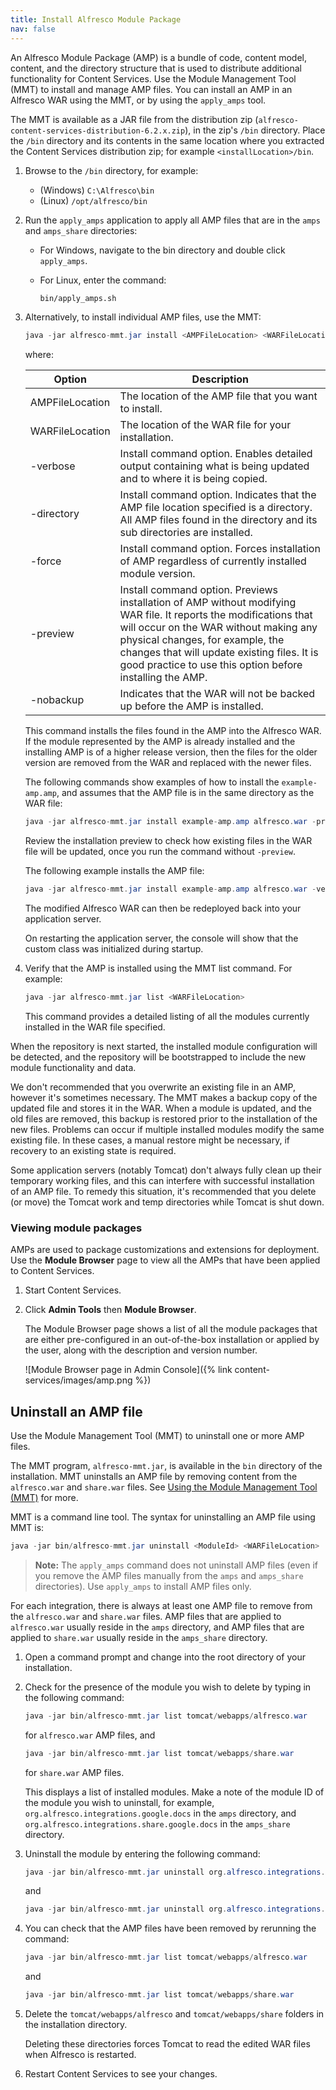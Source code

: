 ```yaml
---
title: Install Alfresco Module Package
nav: false
---
```


An Alfresco Module Package (AMP) is a bundle of code, content model, content, and the directory structure that is used to distribute additional functionality for Content Services. Use the Module Management Tool (MMT) to install and manage AMP files. You can install an AMP in an Alfresco WAR using the MMT, or by using the `apply_amps` tool.

The MMT is available as a JAR file from the distribution zip (`alfresco-content-services-distribution-6.2.x.zip`), in the zip's `/bin` directory. Place the `/bin` directory and its contents in the same location where you extracted the Content Services distribution zip; for example `<installLocation>/bin`.

1. Browse to the `/bin` directory, for example:

    * (Windows) `C:\Alfresco\bin`
    * (Linux) `/opt/alfresco/bin`
2. Run the `apply_amps` application to apply all AMP files that are in the `amps` and `amps_share` directories:

    * For Windows, navigate to the bin directory and double click `apply_amps`.
    * For Linux, enter the command:

        ```bash
        bin/apply_amps.sh
        ```

3. Alternatively, to install individual AMP files, use the MMT:

    ```java
    java -jar alfresco-mmt.jar install <AMPFileLocation> <WARFileLocation> [options]
    ```

    where:

    | Option | Description |
    | ------ | ----------- |
    | AMPFileLocation| The location of the AMP file that you want to install. |
    | WARFileLocation | The location of the WAR file for your installation. |
    | -verbose | Install command option. Enables detailed output containing what is being updated and to where it is being copied. |
    | -directory | Install command option. Indicates that the AMP file location specified is a directory. All AMP files found in the directory and its sub directories are installed. |
    | -force | Install command option. Forces installation of AMP regardless of currently installed module version. |
    | -preview | Install command option. Previews installation of AMP without modifying WAR file. It reports the modifications that will occur on the WAR without making any physical changes, for example, the changes that will update existing files. It is good practice to use this option before installing the AMP. |
    | -nobackup | Indicates that the WAR will not be backed up before the AMP is installed. |

    This command installs the files found in the AMP into the Alfresco WAR. If the module represented by the AMP is already installed and the installing AMP is of a higher release version, then the files for the older version are removed from the WAR and replaced with the newer files.

    The following commands show examples of how to install the `example-amp.amp`, and assumes that the AMP file is in the same directory as the WAR file:

    ```java
    java -jar alfresco-mmt.jar install example-amp.amp alfresco.war -preview
    ```

    Review the installation preview to check how existing files in the WAR file will be updated, once you run the command without `-preview`.

    The following example installs the AMP file:

    ```java
    java -jar alfresco-mmt.jar install example-amp.amp alfresco.war -verbose
    ```

    The modified Alfresco WAR can then be redeployed back into your application server.

    On restarting the application server, the console will show that the custom class was initialized during startup.

4. Verify that the AMP is installed using the MMT list command. For example:

    ```java
    java -jar alfresco-mmt.jar list <WARFileLocation>
    ```

    This command provides a detailed listing of all the modules currently installed in the WAR file specified.

When the repository is next started, the installed module configuration will be detected, and the repository will be bootstrapped to include the new module functionality and data.

We don't recommended that you overwrite an existing file in an AMP, however it's sometimes necessary. The MMT makes a backup copy of the updated file and stores it in the WAR. When a module is updated, and the old files are removed, this backup is restored prior to the installation of the new files. Problems can occur if multiple installed modules modify the same existing file. In these cases, a manual restore might be necessary, if recovery to an existing state is required.

Some application servers (notably Tomcat) don't always fully clean up their temporary working files, and this can interfere with successful installation of an AMP file. To remedy this situation, it's recommended that you delete (or move) the Tomcat work and temp directories while Tomcat is shut down.

### Viewing module packages

AMPs are used to package customizations and extensions for deployment. Use the **Module Browser** page to view all the AMPs that have been applied to Content Services.

1. Start Content Services.
2. Click **Admin Tools** then **Module Browser**.

    The Module Browser page shows a list of all the module packages that are either pre-configured in an out-of-the-box installation or applied by the user, along with the description and version number.

    ![Module Browser page in Admin Console]({% link content-services/images/amp.png %})

## Uninstall an AMP file

Use the Module Management Tool (MMT) to uninstall one or more AMP files.

The MMT program, `alfresco-mmt.jar`, is available in the `bin` directory of the installation. MMT uninstalls an AMP file by removing content from the `alfresco.war` and `share.war` files. See [Using the Module Management Tool (MMT)](#LINK-concepts/dev-extensions-modules-management-tool.md) for more.

MMT is a command line tool. The syntax for uninstalling an AMP file using MMT is:

```java
java -jar bin/alfresco-mmt.jar uninstall <ModuleId> <WARFileLocation>
```

> **Note:** The `apply_amps` command does not uninstall AMP files (even if you remove the AMP files manually from the `amps` and `amps_share` directories). Use `apply_amps` to install AMP files only.

For each integration, there is always at least one AMP file to remove from the `alfresco.war` and `share.war` files. AMP files that are applied to `alfresco.war` usually reside in the `amps` directory, and AMP files that are applied to `share.war` usually reside in the `amps_share` directory.

1. Open a command prompt and change into the root directory of your installation.

2. Check for the presence of the module you wish to delete by typing in the following command:

    ```java
    java -jar bin/alfresco-mmt.jar list tomcat/webapps/alfresco.war
    ```

    for `alfresco.war` AMP files, and

    ```java
    java -jar bin/alfresco-mmt.jar list tomcat/webapps/share.war
    ```

    for `share.war` AMP files.

    This displays a list of installed modules. Make a note of the module ID of the module you wish to uninstall, for example, `org.alfresco.integrations.google.docs` in the `amps` directory, and `org.alfresco.integrations.share.google.docs` in the `amps_share` directory.

3. Uninstall the module by entering the following command:

    ```java
    java -jar bin/alfresco-mmt.jar uninstall org.alfresco.integrations.google.docs tomcat/webapps/alfresco.war
    ```

    and

    ```java
    java -jar bin/alfresco-mmt.jar uninstall org.alfresco.integrations.share.google.docs tomcat/webapps/share.war
    ```

4. You can check that the AMP files have been removed by rerunning the command:

    ```java
    java -jar bin/alfresco-mmt.jar list tomcat/webapps/alfresco.war
    ```

    and

    ```java
    java -jar bin/alfresco-mmt.jar list tomcat/webapps/share.war
    ```

5. Delete the `tomcat/webapps/alfresco` and `tomcat/webapps/share` folders in the installation directory.

    Deleting these directories forces Tomcat to read the edited WAR files when Alfresco is restarted.

6. Restart Content Services to see your changes.
